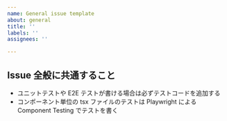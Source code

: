 ```yaml
---
name: General issue template
about: general
title: ''
labels: ''
assignees: ''

---
```


## Issue 全般に共通すること
- ユニットテストや E2E テストが書ける場合は必ずテストコードを追加する
- コンポーネント単位の tsx ファイルのテストは Playwright による Component Testing でテストを書く
